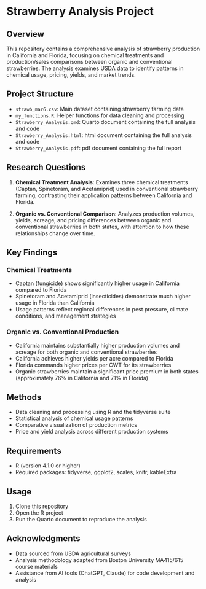 # Strawberry Analysis Project

## Overview
This repository contains a comprehensive analysis of strawberry production in California and Florida, focusing on chemical treatments and production/sales comparisons between organic and conventional strawberries. The analysis examines USDA data to identify patterns in chemical usage, pricing, yields, and market trends.

## Project Structure
- `strawb_mar6.csv`: Main dataset containing strawberry farming data
- `my_functions.R`: Helper functions for data cleaning and processing
- `Strawberry_Analysis.qmd`: Quarto document containing the full analysis and code
- `Strawberry_Analysis.html`: html document containing the full analysis and code
- `Strawberry_Analysis.pdf`: pdf document containing the full report

## Research Questions
1. **Chemical Treatment Analysis**: Examines three chemical treatments (Captan, Spinetoram, and Acetamiprid) used in conventional strawberry farming, contrasting their application patterns between California and Florida.

2. **Organic vs. Conventional Comparison**: Analyzes production volumes, yields, acreage, and pricing differences between organic and conventional strawberries in both states, with attention to how these relationships change over time.

## Key Findings

### Chemical Treatments
- Captan (fungicide) shows significantly higher usage in California compared to Florida
- Spinetoram and Acetamiprid (insecticides) demonstrate much higher usage in Florida than California
- Usage patterns reflect regional differences in pest pressure, climate conditions, and management strategies

### Organic vs. Conventional Production
- California maintains substantially higher production volumes and acreage for both organic and conventional strawberries
- California achieves higher yields per acre compared to Florida
- Florida commands higher prices per CWT for its strawberries
- Organic strawberries maintain a significant price premium in both states (approximately 76% in California and 71% in Florida)

## Methods
- Data cleaning and processing using R and the tidyverse suite
- Statistical analysis of chemical usage patterns
- Comparative visualization of production metrics
- Price and yield analysis across different production systems

## Requirements
- R (version 4.1.0 or higher)
- Required packages: tidyverse, ggplot2, scales, knitr, kableExtra

## Usage
1. Clone this repository
2. Open the R project
3. Run the Quarto document to reproduce the analysis

## Acknowledgments
- Data sourced from USDA agricultural surveys
- Analysis methodology adapted from Boston University MA415/615 course materials
- Assistance from AI tools (ChatGPT, Claude) for code development and analysis
